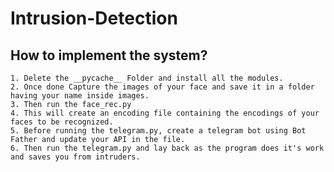 # Intrusion-Detection
## How to implement the system?
	1. Delete the __pycache__ Folder and install all the modules.
	2. Once done Capture the images of your face and save it in a folder having your name inside images.
	3. Then run the face_rec.py
	4. This will create an encoding file containing the encodings of your faces to be recognized.
	5. Before running the telegram.py, create a telegram bot using Bot Father and update your API in the file.
	6. Then run the telegram.py and lay back as the program does it's work and saves you from intruders.
